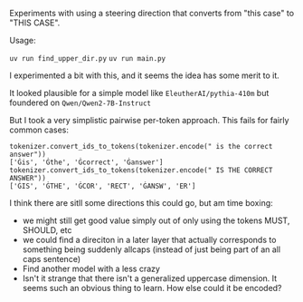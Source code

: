 Experiments with using a steering direction that converts from "this case" to "THIS CASE".

Usage:

`uv run find_upper_dir.py`
`uv run main.py`

I experimented a bit with this, and it seems the idea has some merit to it.

It looked plausible for a simple model like `EleutherAI/pythia-410m` but foundered on `Qwen/Qwen2-7B-Instruct`

But I took a very simplistic pairwise per-token approach. This fails for fairly common cases:

```
tokenizer.convert_ids_to_tokens(tokenizer.encode(" is the correct answer"))
['Ġis', 'Ġthe', 'Ġcorrect', 'Ġanswer']
tokenizer.convert_ids_to_tokens(tokenizer.encode(" IS THE CORRECT ANSWER"))
['ĠIS', 'ĠTHE', 'ĠCOR', 'RECT', 'ĠANSW', 'ER']
```

I think there are sitll some directions this could go, but am time boxing:
* we might still get good value simply out of only using the tokens MUST, SHOULD, etc
* we could find a direciton in a later layer that actually corresponds to something being suddenly allcaps (instead of just being part of an all caps sentence)
* Find another model with a less crazy
* Isn't it strange that there isn't a generalized uppercase dimension. It seems such an obvious thing to learn. How else could it be encoded?
